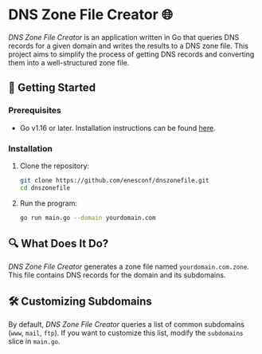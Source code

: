 # **DNS Zone File Creator** 🌐

_DNS Zone File Creator_ is an application written in Go that queries DNS records for a given domain and writes the results to a DNS zone file. This project aims to simplify the process of getting DNS records and converting them into a well-structured zone file.

## **🚀 Getting Started**

### **Prerequisites**

- Go v1.16 or later. Installation instructions can be found [here](https://golang.org/dl/).

### **Installation**

1. Clone the repository:
   ```bash
   git clone https://github.com/enesconf/dnszonefile.git
   cd dnszonefile
   ```
2. Run the program:
   ```bash
   go run main.go --domain yourdomain.com
   ```

## **🔍 What Does It Do?**

_DNS Zone File Creator_ generates a zone file named `yourdomain.com.zone`. This file contains DNS records for the domain and its subdomains.

## **🛠️ Customizing Subdomains**

By default, _DNS Zone File Creator_ queries a list of common subdomains (`www`, `mail`, `ftp`). If you want to customize this list, modify the `subdomains` slice in `main.go`.
